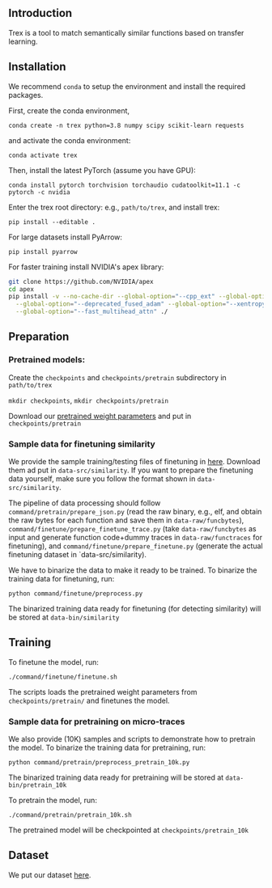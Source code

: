 ## Introduction

Trex is a tool to match semantically similar functions based on transfer learning. 

## Installation
We recommend `conda` to setup the environment and install the required packages.

First, create the conda environment,

`conda create -n trex python=3.8 numpy scipy scikit-learn requests`

and activate the conda environment:

`conda activate trex`

Then, install the latest PyTorch (assume you have GPU):

`conda install pytorch torchvision torchaudio cudatoolkit=11.1 -c pytorch -c nvidia`

Enter the trex root directory: e.g., `path/to/trex`, and install trex:

`pip install --editable .`

For large datasets install PyArrow: 

`pip install pyarrow`

For faster training install NVIDIA's apex library:

``` bash
git clone https://github.com/NVIDIA/apex
cd apex
pip install -v --no-cache-dir --global-option="--cpp_ext" --global-option="--cuda_ext" \
  --global-option="--deprecated_fused_adam" --global-option="--xentropy" \
  --global-option="--fast_multihead_attn" ./
```

## Preparation

### Pretrained models:

Create the `checkpoints` and `checkpoints/pretrain` subdirectory in `path/to/trex`

`mkdir checkpoints`, `mkdir checkpoints/pretrain`

Download our [pretrained weight parameters](https://drive.google.com/file/d/1iRpkeBSajU4W3AZo81ofibT5U1cxHM2I/view?usp=sharing) and put in `checkpoints/pretrain`

### Sample data for finetuning similarity

We provide the sample training/testing files of finetuning in [here](https://drive.google.com/drive/folders/1JHq_O1MiQhKBMnmzOjDgDh1r-TUY-jcl?usp=sharing). Download them ad put in `data-src/similarity`.
If you want to prepare the finetuning data yourself, make sure you follow the format shown in `data-src/similarity`. 

The pipeline of data processing should follow `command/pretrain/prepare_json.py` (read the raw binary, e.g., elf, and obtain the raw bytes for each function and save them in `data-raw/funcbytes`), `command/finetune/prepare_finetune_trace.py` (take `data-raw/funcbytes` as input and generate function code+dummy traces in `data-raw/functraces` for finetuning), and `command/finetune/prepare_finetune.py` (generate the actual finetuning dataset in `data-src/similarity).

We have to binarize the data to make it ready to be trained. To binarize the training data for finetuning, run:

`python command/finetune/preprocess.py`

The binarized training data ready for finetuning (for detecting similarity) will be stored at `data-bin/similarity`

## Training

To finetune the model, run:

`./command/finetune/finetune.sh`

The scripts loads the pretrained weight parameters from `checkpoints/pretrain/` and finetunes the model.

### Sample data for pretraining on micro-traces

We also provide (10K) samples and scripts to demonstrate how to pretrain the model. To binarize the training data for pretraining, run:

`python command/pretrain/preprocess_pretrain_10k.py`

The binarized training data ready for pretraining will be stored at `data-bin/pretrain_10k`

To pretrain the model, run:

`./command/pretrain/pretrain_10k.sh`

The pretrained model will be checkpointed at `checkpoints/pretrain_10k`


## Dataset

We put our dataset [here](https://drive.google.com/drive/folders/1FXlrGiZkch9bnAxlrm43IhYGC3r5NveA?usp=sharing).
